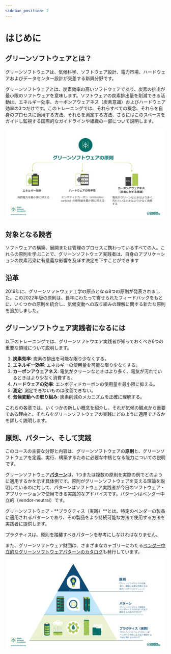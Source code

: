 ```yaml
---
sidebar_position: 2
---
```


# はじめに

## グリーンソフトウェアとは？

グリーンソフトウェアは、気候科学、ソフトウェア設計、電力市場、ハードウェアおよびデータセンター設計が交差する新興分野です。

グリーンソフトウェアとは、炭素効率の高いソフトウェアであり、炭素の排出が最小限のソフトウェアを意味します。ソフトウェアの炭素排出量を削減できる活動は、エネルギー効率、カーボンアウェアネス（炭素意識）およびハードウェア効率の3つだけです。このトレーニングでは、それらすべての概念、それらを自身のプロセスに適用する方法、それらを測定する方法、さらにはこのスペースをガイドし監視する国際的なガイドラインや組織の一部について説明します。

![alt_text](./images/01_carbon_efficiency_J.png "image_tooltip")

## 対象となる読者

ソフトウェアの構築、展開または管理のプロセスに携わっているすべての人。これらの原則を学ぶことで、グリーンソフトウェア実践者は、自身のアプリケーションの炭素汚染に有意義な影響を及ぼす決定を下すことができます

## 沿革

2019年に、グリーンソフトウェア工学の原点となる8つの原則が発表されました。この2022年版の原則は、長年にわたって寄せられたフィードバックをもとに、いくつかの原則を統合し、気候変動への取り組みの理解に関する新たな原則を追加しました。

## グリーンソフトウェア実践者になるには

以下のトレーニングでは、グリーンソフトウエア実践者が知っておくべき6つの重要な領域について説明します。

1. **炭素効率**: 炭素の排出を可能な限り少なくする。
2. **エネルギー効率**: エネルギーの使用量を可能な限り少なくする。
3. **カーボンアウェアネス**: 電気がクリーンなときはより多く、電気が汚れているときはより少なく消費する。
4. **ハードウェアの効率**: エンボディドカーボンの使用量を最小限に抑える。
5. **測定**: 測定できないものは改善できない。
6. **気候変動への取り組み**: 炭素削減のメカニズムを正確に理解する。

これらの各章では、いくつかの新しい概念を紹介し、それが気候の観点から重要である理由と、それらをグリーンソフトウェアの実践にどのように適用できるかを詳しく説明します。

## 原則、パターン、そして実践

このコースの主要な分野と内容は、グリーンソフトウェアの**原則**と、グリーンソフトウェアを定義、実行、構築するために必要な中核となる能力についての説明です。

グリーンソフトウェア[**パターン**](https://patterns.greensoftware.foundation/)は、1つまたは複数の原則を実際の例でどのように適用するかを示す具体例です。原則がグリーンソフトウェアを支える理論を説明しているのに対して、パターンはソフトウェア実践者が今日のソフトウェア・アプリケーションで使用できる実践的なアドバイスです。パターンはベンダー中立的（vendor-neutral）です。

グリーンソフトウェア・**プラクティス（実践）**とは、特定のベンダーの製品に適用されるパターンであり、その製品をより持続可能な方法で使用する方法を実践者に提供します。

プラクティスは、原則を踏襲すべきパターンを参考にしなければなりません。

また、グリーンソフトウェア財団は、さまざまなカテゴリーにわたる[ベンダー中立的なグリーンソフトウェアパターンのカタログ](https://patterns.greensoftware.foundation/)も発行しています。
 
![Green Software Principles, Patterns, and Practices](./images/GSF_Principles_Patterns_Practices_v2_J.png "Green Software Principles, Patterns, and Practices")
